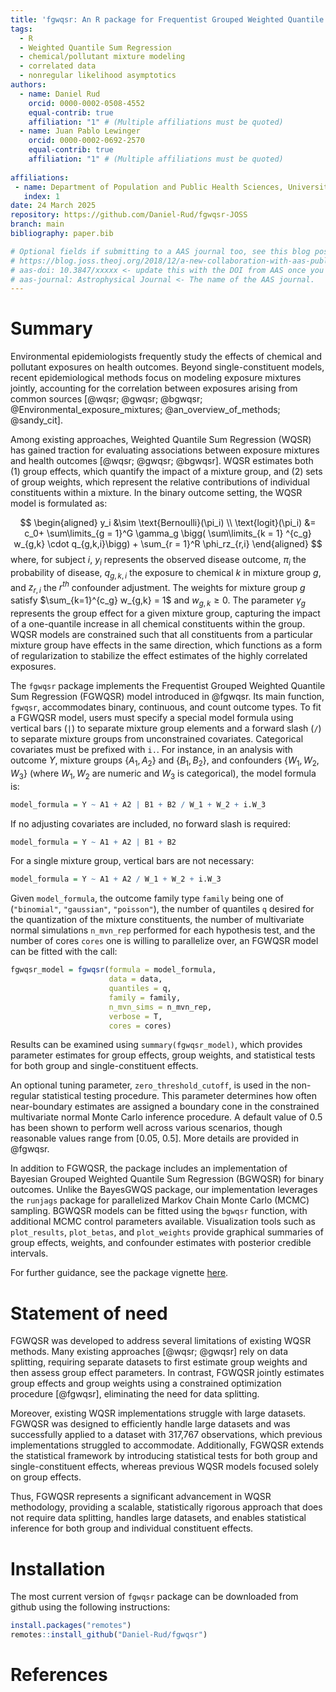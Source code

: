 ```yaml
---
title: 'fgwqsr: An R package for Frequentist Grouped Weighted Quantile Sum Regression '
tags:
  - R
  - Weighted Quantile Sum Regression 
  - chemical/pollutant mixture modeling 
  - correlated data
  - nonregular likelihood asymptotics 
authors:
  - name: Daniel Rud 
    orcid: 0000-0002-0508-4552
    equal-contrib: true
    affiliation: "1" # (Multiple affiliations must be quoted)
  - name: Juan Pablo Lewinger 
    orcid: 0000-0002-0692-2570
    equal-contrib: true
    affiliation: "1" # (Multiple affiliations must be quoted)
    
affiliations:
 - name: Department of Population and Public Health Sciences, University of Southern California, USA
   index: 1
date: 24 March 2025
repository: https://github.com/Daniel-Rud/fgwqsr-JOSS
branch: main
bibliography: paper.bib

# Optional fields if submitting to a AAS journal too, see this blog post:
# https://blog.joss.theoj.org/2018/12/a-new-collaboration-with-aas-publishing
# aas-doi: 10.3847/xxxxx <- update this with the DOI from AAS once you know it.
# aas-journal: Astrophysical Journal <- The name of the AAS journal.
---
```


# Summary

Environmental epidemiologists frequently study the effects of chemical and pollutant
exposures on health outcomes. Beyond single-constituent models, recent
epidemiological methods focus on modeling exposure mixtures jointly, accounting for the correlation
between exposures arising from common sources [@wqsr; @gwqsr; @bgwqsr; @Environmental_exposure_mixtures; @an_overview_of_methods; @sandy_cit].


Among existing approaches, Weighted Quantile Sum Regression (WQSR) has gained traction for evaluating associations between exposure mixtures and health outcomes [@wqsr; @gwqsr; @bgwqsr]. WQSR estimates both (1) group effects, which quantify the impact of a mixture group, and (2) sets of group weights, which represent the relative contributions of individual constituents within a mixture. In the binary outcome setting, the WQSR model is formulated as:

$$
\begin{aligned}
y_i &\sim \text{Bernoulli}(\pi_i) \\ 
\text{logit}(\pi_i) &= c_0+ \sum\limits_{g = 1}^G \gamma_g \bigg( \sum\limits_{k = 1} ^{c_g} w_{g,k} \cdot q_{g,k,i}\bigg) + \sum_{r = 1}^R \phi_rz_{r,i} 
\end{aligned}
$$
where, for subject  $i$, $y_i$  represents the observed disease outcome,  $\pi_i$ the probability of disease,   $q_{g,k,i}$ the exposure to chemical $k$ in mixture group $g$, and $z_{r,i}$ the $r^{th}$ confounder adjustment.  The weights for mixture group $g$ satisfy $\sum_{k=1}^{c_g} w_{g,k} = 1$ and $w_{g,k} \ge 0$. The parameter $\gamma_g$ represents the group effect for a given mixture group, capturing the impact of a one-quantile increase in all chemical constituents within the group.  WQSR models are constrained such that all constituents from a particular mixture group have effects in the same direction, which functions as a form of regularization to stabilize the effect estimates of the highly correlated exposures.  


The `fgwqsr` package implements the Frequentist Grouped Weighted Quantile Sum Regression (FGWQSR) model introduced in @fgwqsr. Its main function, `fgwqsr`, accommodates binary, continuous, and count outcome types. To fit a FGWQSR model, users must specify a special model formula using vertical bars (`|`) to separate mixture group elements and a forward slash (`/`) to separate mixture groups from unconstrained covariates. Categorical covariates must be prefixed with `i.`. For instance, in an analysis with outcome $Y$, mixture groups $\{A_1, A_2\}$ and $\{B_1, B_2\}$, and confounders $\{W_1, W_2, W_3\}$ (where $W_1, W_2$ are numeric and $W_3$ is categorical), the model formula is:
```r
model_formula = Y ~ A1 + A2 | B1 + B2 / W_1 + W_2 + i.W_3
```

If no adjusting covariates are included, no forward slash is required:

```r
model_formula = Y ~ A1 + A2 | B1 + B2 
```

For a single mixture group, vertical bars are not necessary:

```r
model_formula = Y ~ A1 + A2 / W_1 + W_2 + i.W_3
```

Given `model_formula`, the outcome family type `family` being one of (`"binomial"`, `"gaussian"`, `"poisson"`), the number of quantiles `q` desired for the quantization of the mixture constituents, the number of multivariate normal simulations `n_mvn_rep` performed for each hypothesis test, and the number of cores `cores` one is willing to parallelize over, an FGWQSR model can be fitted with the call:

```r
fgwqsr_model = fgwqsr(formula = model_formula, 
                      data = data, 
                      quantiles = q, 
                      family = family, 
                      n_mvn_sims = n_mvn_rep, 
                      verbose = T, 
                      cores = cores)
```
Results can be examined using `summary(fgwqsr_model)`, which provides parameter estimates for group effects, group weights, and statistical tests for both group and single-constituent effects.

An optional tuning parameter, `zero_threshold_cutoff`, is used in the non-regular statistical testing procedure. This parameter determines how often near-boundary estimates are assigned a boundary cone in the constrained multivariate normal Monte Carlo inference procedure. A default value of 0.5 has been shown to perform well across various scenarios, though reasonable values range from [0.05, 0.5]. More details are provided in @fgwqsr.

In addition to FGWQSR, the package includes an implementation of Bayesian Grouped Weighted Quantile Sum Regression (BGWQSR) for binary outcomes. Unlike the BayesGWQS package, our implementation leverages the `runjags` package for parallelized Markov Chain Monte Carlo (MCMC) sampling. BGWQSR models can be fitted using the `bgwqsr` function, with additional MCMC control parameters available. Visualization tools such as `plot_results`, `plot_betas`, and `plot_weights` provide graphical summaries of group effects, weights, and confounder estimates with posterior credible intervals.

For further guidance, see the package vignette [here](https://github.com/Daniel-Rud/fgwqsr).


# Statement of need

FGWQSR was developed to address several limitations of existing WQSR methods. Many existing approaches [@wqsr; @gwqsr] rely on data splitting, requiring separate datasets to first estimate group weights and then assess group effect parameters. In contrast, FGWQSR jointly estimates group effects and group weights using a constrained optimization procedure [@fgwqsr], eliminating the need for data splitting.

Moreover, existing WQSR implementations struggle with large datasets. FGWQSR was designed to efficiently handle large datasets and was successfully applied to a dataset with 317,767 observations, which previous implementations struggled to accommodate. Additionally, FGWQSR extends the statistical framework by introducing statistical tests for both group and single-constituent effects, whereas previous WQSR models focused solely on group effects.

Thus, FGWQSR represents a significant advancement in WQSR methodology, providing a scalable, statistically rigorous approach that does not require data splitting, handles large datasets, and enables statistical inference for both group and individual constituent effects.




# Installation 

The most current version of `fgwqsr` package can be downloaded from github using the following instructions: 
```r
install.packages("remotes")
remotes::install_github("Daniel-Rud/fgwqsr")
```

# References







